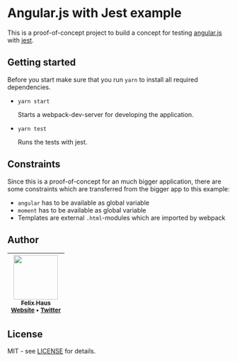 # Angular.js with Jest example

This is a proof-of-concept project to build a concept for testing [angular.js](https://angularjs.org/) with [jest](https://jestjs.io/).

## Getting started

Before you start make sure that you run `yarn` to install all required dependencies.

- `yarn start`

  Starts a webpack-dev-server for developing the application.

- `yarn test`

  Runs the tests with jest.

## Constraints

Since this is a proof-of-concept for an much bigger application, there are some constraints which are transferred from the bigger app to this example:

- `angular` has to be available as global variable
- `moment` has to be available as global variable
- Templates are external `.html`-modules which are imported by webpack

## Author

<!-- prettier-ignore-start -->

| [<img src="https://avatars0.githubusercontent.com/u/472867?v=4" width="100px;"/><br /><sub><b>Felix Haus</b></sub>](https://github.com/ofhouse)<br /><sub>[Website](https://felix.house/) • [Twitter](https://twitter.com/ofhouse)</sub>|
| :---: |

<!-- prettier-ignore-end -->

## License

MIT - see [LICENSE](./LICENSE) for details.

